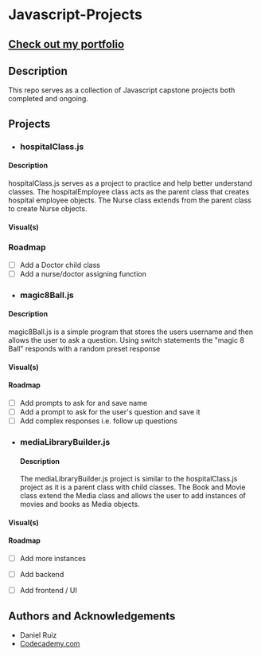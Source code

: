 # Javascript-Projects

## [Check out my portfolio](https://www.dannysportfolio.net/)

## Description
This repo serves as a collection of Javascript capstone projects both completed and ongoing.

## Projects

- ### hospitalClass.js

#### Description
hospitalClass.js serves as a project to practice and help better understand classes. The hospitalEmployee class acts as the parent class that creates hospital employee objects. The Nurse class extends from the parent class to create Nurse objects.

#### Visual(s)

### Roadmap
- [ ] Add a Doctor child class
- [ ] Add a nurse/doctor assigning function

- ### magic8Ball.js

#### Description
magic8Ball.js is a simple program that stores the users username and then allows the user to ask a question. Using switch statements the "magic 8 Ball" responds with a random preset response

#### Visual(s)

#### Roadmap
- [ ] Add prompts to ask for and save name
- [ ] Add a prompt to ask for the user's question and save it
- [ ] Add complex responses i.e. follow up questions

- ### mediaLibraryBuilder.js

  #### Description
  The mediaLibraryBuilder.js project is similar to the hospitalClass.js project as it is a parent class with child classes. The Book and Movie class extend the Media class and allows the user to add instances of movies and books as Media objects.

#### Visual(s)

#### Roadmap
- [ ] Add more instances
- [ ] Add backend
- [ ] Add frontend / UI


## Authors and Acknowledgements
- Daniel Ruiz
- [Codecademy.com](https://www.codecademy.com/)
